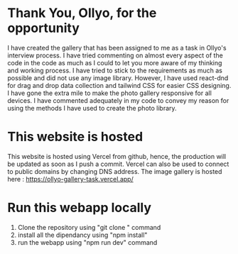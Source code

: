 # Thank You, Ollyo, for the opportunity 

I have created the gallery that has been assigned to me as a task in Ollyo's interview process. I have tried commenting on almost every aspect of the code in the code as much as I could to let you more aware of my thinking and working process. I have tried to stick to the requirements as much as possible and did not use any image library. However, I have used react-dnd for drag and drop data collection and tailwind CSS for easier CSS designing. I have gone the extra mile to make the photo gallery responsive for all devices. I have commented adequately in my code to convey my reason for using the methods I have used to create the photo library.

# This website is hosted 

This website is hosted using Vercel from github, hence, the production will be updated as soon as I push a commit. Vercel can also be used to connect to public domains by changing DNS address.
The image gallery is hosted here : https://ollyo-gallery-task.vercel.app/

# Run this webapp locally 

1. Clone the repository using "git clone <URL>" command
2. install all the dipendancy using "npm install"
3. run the webapp using "npm run dev" command






